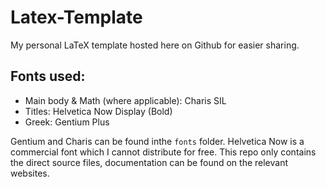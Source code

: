 # Latex-Template
My personal LaTeX template hosted here on Github for easier sharing.

## Fonts used: 
* Main body & Math (where applicable): Charis SIL
* Titles: Helvetica Now Display (Bold)
* Greek: Gentium Plus

Gentium and Charis can be found inthe `fonts` folder. Helvetica Now is a commercial font which I cannot distribute for free. This repo only contains the direct source files, documentation can be found on the relevant websites.